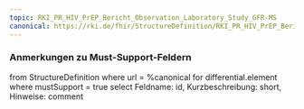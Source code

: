 ```yaml
---
topic: RKI_PR_HIV_PrEP_Bericht_Observation_Laboratory_Study_GFR-MS
canonical: https://rki.de/fhir/StructureDefinition/RKI_PR_HIV_PrEP_Bericht_Observation_Laboratory_Study_GFR
---
```


### Anmerkungen zu Must-Support-Feldern

<fql>
from
	StructureDefinition
where 
    url = %canonical
for differential.element
where mustSupport = true
select
	Feldname: id, Kurzbeschreibung: short, Hinweise: comment
</fql>

